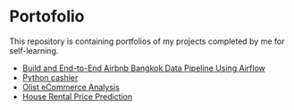 # Portofolio
This repository is containing portfolios of my projects completed by me for self-learning.

- [Build and End-to-End Airbnb Bangkok Data Pipeline Using Airflow](https://github.com/aramadhanj/airbnb-data-pipeline)
- [Python cashier](https://github.com/aramadhanj/Python-cashier)
- [Olist eCommerce Analysis](https://github.com/aramadhanj/Olist-eCommerce-Analysis)
- [House Rental Price Prediction](https://github.com/aramadhanj/House-Rental-Price-Prediction)
